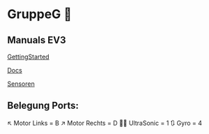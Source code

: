 # GruppeG :robot:

## Manuals EV3
[GettingStarted](https://education.lego.com/v3/assets/blt293eea581807678a/bltb470b9ea6e38f8d4/5f8802fc4376310c19e33714/getting-started-with-micropython-v2_enus.pdf)

[Docs](https://pybricks.com/ev3-micropython/)

[Sensoren](http://www.legoengineering.com/ev3-sensors/)

## Belegung Ports:
:arrow_upper_left:     Motor Links = B
:arrow_upper_right:     Motor Rechts = D
:red_circle::red_circle: UltraSonic = 1
:arrows_clockwise:     Gyro = 4